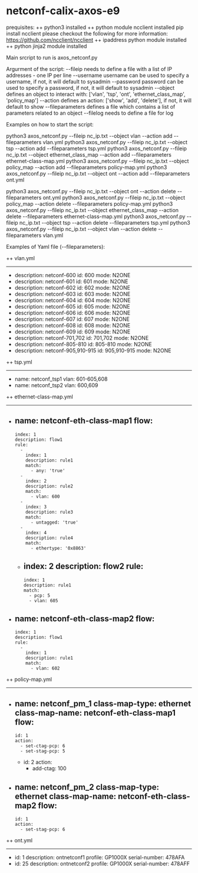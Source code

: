 # netconf-calix-axos-e9
prequisites:
++ python3 installed
++ python module ncclient installed
pip install ncclient
please checkout the following for more information:
https://github.com/ncclient/ncclient
++ ipaddress python module installed
++ python jinja2 module installed

Main srcript to run is axos_netconf.py

Argurment of the script:
--fileip needs to define a file with a list of IP addresses - one IP per line
--username username can be used to specify a username, if not, it will default to sysadmin
--password password can be used to specify a password, if not, it will default to sysadmin
--object defines an object to interact with: ['vlan', 'tsp', 'ont', 'ethernet_class_map', 'policy_map']
--action defines an action: ['show', 'add', 'delete'], if not, it will default to show
--fileparameters defines a file which contains a list of parameters related to an object
--filelog needs to define a file for log

Examples on how to start the script:

python3 axos_netconf.py --fileip nc_ip.txt --object vlan --action add --fileparameters vlan.yml
python3 axos_netconf.py --fileip nc_ip.txt --object tsp --action add --fileparameters tsp.yml
python3 axos_netconf.py --fileip nc_ip.txt --object ethernet_class_map  --action add --fileparameters ethernet-class-map.yml
python3 axos_netconf.py --fileip nc_ip.txt --object policy_map  --action add --fileparameters policy-map.yml
python3 axos_netconf.py --fileip nc_ip.txt --object ont --action add --fileparameters ont.yml

python3 axos_netconf.py --fileip nc_ip.txt --object ont --action delete --fileparameters ont.yml
python3 axos_netconf.py --fileip nc_ip.txt --object policy_map  --action delete --fileparameters policy-map.yml
python3 axos_netconf.py --fileip nc_ip.txt --object ethernet_class_map  --action delete --fileparameters ethernet-class-map.yml
python3 axos_netconf.py --fileip nc_ip.txt --object tsp --action delete --fileparameters tsp.yml
python3 axos_netconf.py --fileip nc_ip.txt --object vlan --action delete --fileparameters vlan.yml

Examples of Yaml file (--fileparameters):

++ vlan.yml

---
-
  description: netconf-600
  id: 600
  mode: N2ONE
-
  description: netconf-601
  id: 601
  mode: N2ONE
-
  description: netconf-602
  id: 602
  mode: N2ONE
-
  description: netconf-603
  id: 603
  mode: N2ONE
-
  description: netconf-604
  id: 604
  mode: N2ONE
-
  description: netconf-605
  id: 605
  mode: N2ONE
-
  description: netconf-606
  id: 606
  mode: N2ONE
-
  description: netconf-607
  id: 607
  mode: N2ONE
-
  description: netconf-608
  id: 608
  mode: N2ONE
-
  description: netconf-609
  id: 609
  mode: N2ONE
-
  description: netconf-701,702
  id: 701,702
  mode: N2ONE
-
  description: netconf-805-810
  id: 805-810
  mode: N2ONE
-
  description: netconf-905,910-915
  id: 905,910-915
  mode: N2ONE

++ tsp.yml

---
-
  name: netconf_tsp1
  vlan: 601-605,608
-
  name: netconf_tsp2
  vlan: 600,609


++ ethernet-class-map.yml

---
-
  name: netconf-eth-class-map1
  flow:
    -
      index: 1
      description: flow1
      rule:
        -
          index: 1
          description: rule1
          match:
            - any: 'true'
        -
          index: 2
          description: rule2
          match:
            - vlan: 600
        -
          index: 3
          description: rule3
          match:
            - untagged: 'true'
        -
          index: 4
          description: rule4
          match:
            - ethertype: '0x8863'
    -
      index: 2
      description: flow2
      rule:
        -
          index: 1
          description: rule1
          match:
            - pcp: 5
            - vlan: 605
-
  name: netconf-eth-class-map2
  flow:
    -
      index: 1
      description: flow1
      rule:
        -
          index: 1
          description: rule1
          match:
            - vlan: 602


++ policy-map.yml

---
-
  name: netconf_pm_1
  class-map-type: ethernet
  class-map-name: netconf-eth-class-map1
  flow:
    -
      id: 1
      action:
        - set-ctag-pcp: 6
        - set-stag-pcp: 5
    -
      id: 2
      action:
        - add-ctag: 100
-
  name: netconf_pm_2
  class-map-type: ethernet
  class-map-name: netconf-eth-class-map2
  flow:
    -
      id: 1
      action:
        - set-stag-pcp: 6


++ ont.yml

---
-
  id: 1
  description: ontnetconf1
  profile: GP1000X
  serial-number: 478AFA
-
  id: 25
  description: ontnetconf2
  profile: GP1000X
  serial-number: 478AFF

